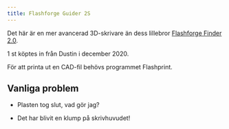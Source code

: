 ```yaml
---
title: Flashforge Guider 2S
---
```


Det här är en mer avancerad 3D-skrivare än dess lillebror [Flashforge Finder 2.0](/wiki/maskiner/flashforge-finder-2).

1 st köptes in från Dustin i december 2020.

För att printa ut en CAD-fil behövs programmet Flashprint.

## Vanliga problem

* Plasten tog slut, vad gör jag?

* Det har blivit en klump på skrivhuvudet!

